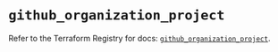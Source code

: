 # `github_organization_project`

Refer to the Terraform Registry for docs: [`github_organization_project`](https://registry.terraform.io/providers/integrations/github/6.7.5/docs/resources/organization_project).

